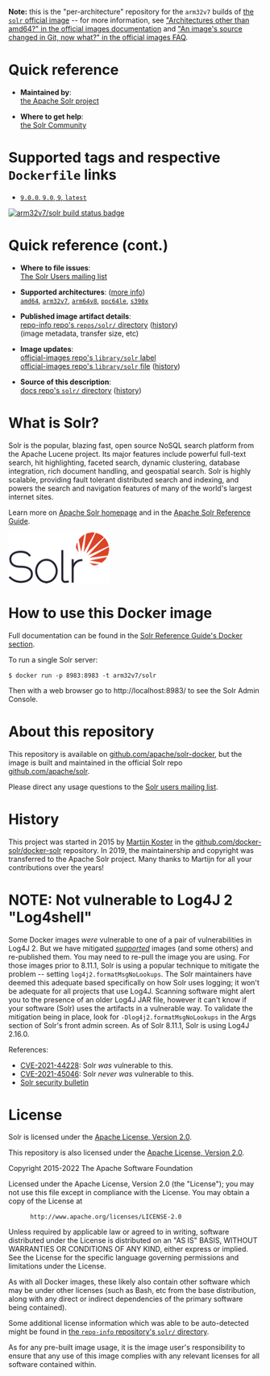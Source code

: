 <!--

********************************************************************************

WARNING:

    DO NOT EDIT "solr/README.md"

    IT IS AUTO-GENERATED

    (from the other files in "solr/" combined with a set of templates)

********************************************************************************

-->

**Note:** this is the "per-architecture" repository for the `arm32v7` builds of [the `solr` official image](https://hub.docker.com/_/solr) -- for more information, see ["Architectures other than amd64?" in the official images documentation](https://github.com/docker-library/official-images#architectures-other-than-amd64) and ["An image's source changed in Git, now what?" in the official images FAQ](https://github.com/docker-library/faq#an-images-source-changed-in-git-now-what).

# Quick reference

-	**Maintained by**:  
	[the Apache Solr project](https://github.com/apache/solr)

-	**Where to get help**:  
	[the Solr Community](https://solr.apache.org/community.html)

# Supported tags and respective `Dockerfile` links

-	[`9.0.0`, `9.0`, `9`, `latest`](https://github.com/apache/solr-docker/blob/4a13023efd746e0a8ea11a7de7427dc967e89000/9.0/Dockerfile)

[![arm32v7/solr build status badge](https://img.shields.io/jenkins/s/https/doi-janky.infosiftr.net/job/multiarch/job/arm32v7/job/solr.svg?label=arm32v7/solr%20%20build%20job)](https://doi-janky.infosiftr.net/job/multiarch/job/arm32v7/job/solr/)

# Quick reference (cont.)

-	**Where to file issues**:  
	[The Solr Users mailing list](https://solr.apache.org/community.html#mailing-lists-chat)

-	**Supported architectures**: ([more info](https://github.com/docker-library/official-images#architectures-other-than-amd64))  
	[`amd64`](https://hub.docker.com/r/amd64/solr/), [`arm32v7`](https://hub.docker.com/r/arm32v7/solr/), [`arm64v8`](https://hub.docker.com/r/arm64v8/solr/), [`ppc64le`](https://hub.docker.com/r/ppc64le/solr/), [`s390x`](https://hub.docker.com/r/s390x/solr/)

-	**Published image artifact details**:  
	[repo-info repo's `repos/solr/` directory](https://github.com/docker-library/repo-info/blob/master/repos/solr) ([history](https://github.com/docker-library/repo-info/commits/master/repos/solr))  
	(image metadata, transfer size, etc)

-	**Image updates**:  
	[official-images repo's `library/solr` label](https://github.com/docker-library/official-images/issues?q=label%3Alibrary%2Fsolr)  
	[official-images repo's `library/solr` file](https://github.com/docker-library/official-images/blob/master/library/solr) ([history](https://github.com/docker-library/official-images/commits/master/library/solr))

-	**Source of this description**:  
	[docs repo's `solr/` directory](https://github.com/docker-library/docs/tree/master/solr) ([history](https://github.com/docker-library/docs/commits/master/solr))

# What is Solr?

Solr is the popular, blazing fast, open source NoSQL search platform from the Apache Lucene project. Its major features include powerful full-text search, hit highlighting, faceted search, dynamic clustering, database integration, rich document handling, and geospatial search. Solr is highly scalable, providing fault tolerant distributed search and indexing, and powers the search and navigation features of many of the world's largest internet sites.

Learn more on [Apache Solr homepage](http://solr.apache.org/) and in the [Apache Solr Reference Guide](https://solr.apache.org/guide/).

![logo](https://raw.githubusercontent.com/docker-library/docs/ddc9eb521da7c412b70229f1a600d0c63d55d0f7/solr/logo.png)

# How to use this Docker image

Full documentation can be found in the [Solr Reference Guide's Docker section](https://solr.apache.org/guide/solr/latest/deployment-guide/solr-in-docker.html).

To run a single Solr server:

```console
$ docker run -p 8983:8983 -t arm32v7/solr
```

Then with a web browser go to http://localhost:8983/ to see the Solr Admin Console.

# About this repository

This repository is available on [github.com/apache/solr-docker](https://github.com/apache/solr-docker), but the image is built and maintained in the official Solr repo [github.com/apache/solr](https://github.com/apache/solr).

Please direct any usage questions to the [Solr users mailing list](https://solr.apache.org/community.html#mailing-lists-chat).

# History

This project was started in 2015 by [Martijn Koster](https://github.com/makuk66) in the [github.com/docker-solr/docker-solr](https://github.com/docker-solr/docker-solr) repository. In 2019, the maintainership and copyright was transferred to the Apache Solr project. Many thanks to Martijn for all your contributions over the years!

# NOTE: Not vulnerable to Log4J 2 "Log4shell"

Some Docker images *were* vulnerable to one of a pair of vulnerabilities in Log4J 2. But we have mitigated *[supported](https://hub.docker.com/_/solr?tab=tags)* images (and some others) and re-published them. You may need to re-pull the image you are using. For those images prior to 8.11.1, Solr is using a popular technique to mitigate the problem -- setting `log4j2.formatMsgNoLookups`. The Solr maintainers have deemed this adequate based specifically on how Solr uses logging; it won't be adequate for all projects that use Log4J. Scanning software might alert you to the presence of an older Log4J JAR file, however it can't know if your software (Solr) uses the artifacts in a vulnerable way. To validate the mitigation being in place, look for `-Dlog4j2.formatMsgNoLookups` in the Args section of Solr's front admin screen. As of Solr 8.11.1, Solr is using Log4J 2.16.0.

References:

-	[CVE-2021-44228](https://nvd.nist.gov/vuln/detail/CVE-2021-44228): Solr *was* vulnerable to this.
-	[CVE-2021-45046](https://nvd.nist.gov/vuln/detail/CVE-2021-45046): Solr *never was* vulnerable to this.
-	[Solr security bulletin](https://solr.apache.org/security.html#apache-solr-affected-by-apache-log4j-cve-2021-44228)

# License

Solr is licensed under the [Apache License, Version 2.0](https://www.apache.org/licenses/LICENSE-2.0).

This repository is also licensed under the [Apache License, Version 2.0](https://www.apache.org/licenses/LICENSE-2.0).

Copyright 2015-2022 The Apache Software Foundation

Licensed under the Apache License, Version 2.0 (the "License"); you may not use this file except in compliance with the License. You may obtain a copy of the License at

	      http://www.apache.org/licenses/LICENSE-2.0

Unless required by applicable law or agreed to in writing, software distributed under the License is distributed on an "AS IS" BASIS, WITHOUT WARRANTIES OR CONDITIONS OF ANY KIND, either express or implied. See the License for the specific language governing permissions and limitations under the License.

As with all Docker images, these likely also contain other software which may be under other licenses (such as Bash, etc from the base distribution, along with any direct or indirect dependencies of the primary software being contained).

Some additional license information which was able to be auto-detected might be found in [the `repo-info` repository's `solr/` directory](https://github.com/docker-library/repo-info/tree/master/repos/solr).

As for any pre-built image usage, it is the image user's responsibility to ensure that any use of this image complies with any relevant licenses for all software contained within.
